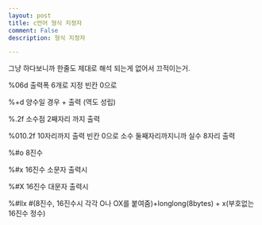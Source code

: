 ```yaml
---
layout: post
title: c언어 형식 지정자
comment: False
description: 형식 지정자

---
```



그냥 하다보니까 한줄도 제대로 해석 되는게 없어서 끄적이는거.

%06d	  출력폭 6개로 지정 빈칸 0으로

%+d   	양수일 경우 + 출력 (역도 성립)

%.2f  	소수점 2째자리 까지 출력

%010.2f	10자리까지 출력 빈칸 0으로 소수 둘째자리까지니까 실수 8자리 출력

%#o	    8진수

%#x	    16진수 소문자 출력시

%#X	    16진수 대문자 출력시

%#llx   #(8진수, 16진수시 각각 O나 OX를 붙여줌)+longlong(8bytes) + x(부호없는 16진수 정수)
